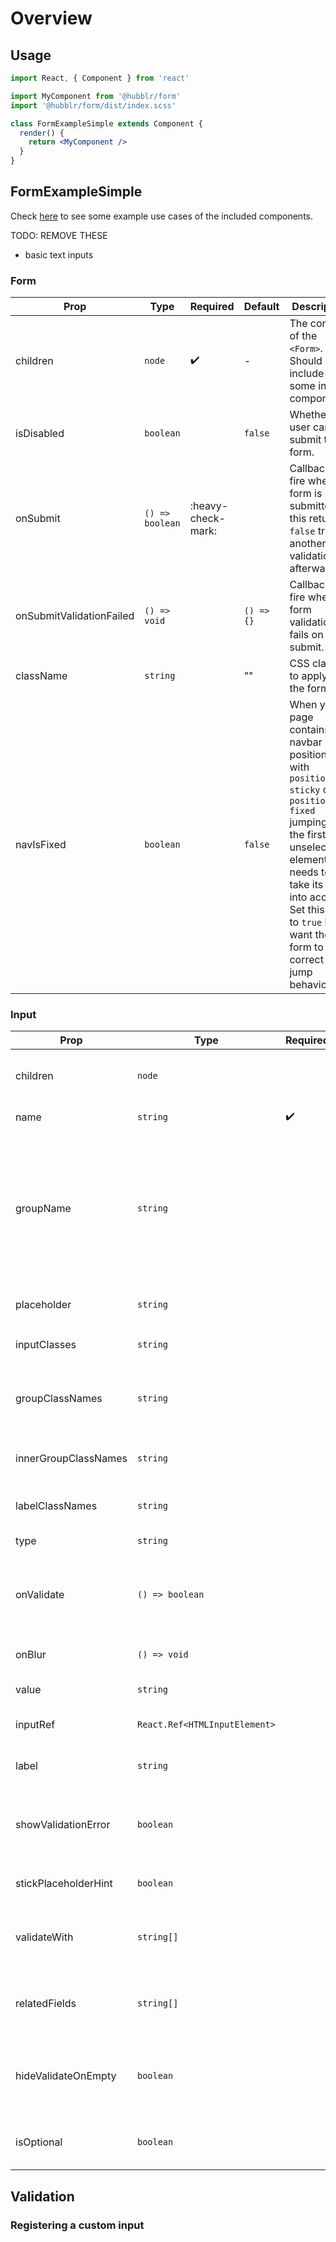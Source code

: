 # Overview

## Usage

```jsx
import React, { Component } from 'react'

import MyComponent from '@hubblr/form'
import '@hubblr/form/dist/index.scss'

class FormExampleSimple extends Component {
  render() {
    return <MyComponent />
  }
}
```

## FormExampleSimple

Check [here](https://hubblr.github.io/hubblr-react-components/) to see some example use cases of the included components.

TODO: REMOVE THESE

- basic text inputs

### Form

| Prop                     | Type            | Required           | Default    | Description                                                                                                                                                                                                                                      |
|--------------------------|-----------------|--------------------|------------|--------------------------------------------------------------------------------------------------------------------------------------------------------------------------------------------------------------------------------------------------|
| children                 | `node`          | :heavy_check_mark: | -          | The content of the `<Form>`. Should include some input components.                                                                                                                                                                               |
| isDisabled               | `boolean`       |                    | `false`    | Whether the user can submit the form.                                                                                                                                                                                                            |
| onSubmit                 | `() => boolean` | :heavy-check-mark: |            | Callback to fire when form is submitted. If this returns `false` trigger another validation afterwards.                                                                                                                                          |
| onSubmitValidationFailed | `() => void`    |                    | `() => {}` | Callback to fire when form validation fails on submit.                                                                                                                                                                                           |
| className                | `string`        |                    | ""         | CSS classes to apply to the form.                                                                                                                                                                                                                |
| navIsFixed               | `boolean`       |                    | `false`    | When your page contains a navbar positioned with `position: sticky` or `position: fixed` jumping to the first unselected element needs to take its size into account. Set this prop to `true` if you want the form to correct its jump behavior. |

### Input

| Prop                 | Type                          | Required           | Default     | Description                                                                                                                                                                                |
|----------------------|-------------------------------|--------------------|-------------|--------------------------------------------------------------------------------------------------------------------------------------------------------------------------------------------|
| children             | `node`                        |                    | null        | The content of the `<Input>`. Should include some input components.                                                                                                                        |
| name                 | `string`                      | :heavy_check_mark: |             | HTML `<input>` `name` attribute.                                                                                                                                                           |
| groupName            | `string`                      |                    | ""          | Name used for validation. All `<Input>`s with the same `groupName` are validated together. Is used to identify the error message for the `<ValidationError>`. Defaults to the `name` prop. |
| placeholder          | `string`                      |                    | ""          | HTML `<input>` `placeholder` attribute.                                                                                                                                                    |
| inputClasses         | `string`                      |                    | ""          | `class` directly applied to the `<input>` element.                                                                                                                                         |
| groupClassNames      | `string`                      |                    | ""          | `class` applied to a wrapper around both the label and the `<input>` element.                                                                                                              |
| innerGroupClassNames | `string`                      |                    | ""          | `class` applied to a wrapper around the `<input>` element.                                                                                                                                 |
| labelClassNames      | `string`                      |                    | ""          | `class` applied to the label above the `<input>`.                                                                                                                                          |
| type                 | `string`                      |                    | "text"      | HTML `<input>` `type` attribute.                                                                                                                                                           |
| onValidate           | `() => boolean`               |                    | `undefined` | Validation of user input. Return `true` if input is valid, otherwise return `false` or an error message.                                                                                   | Validation of user input. Return `true` if input is valid, otherwise return `false` or an error message.                                                                                   |
| onBlur               | `() => void`                  |                    | `undefined` | Function that runs after validation on `<input>` blur.                                                                                                                                     |
| value                | `string`                      |                    | `undefined` | HTML `<input>` `type` attribute.                                                                                                                                                           |
| inputRef             | `React.Ref<HTMLInputElement>` |                    | `undefined` | React ref attached to the `<input>` element.                                                                                                                                               |
| label                | `string`                      |                    | `undefined` | Text label above the `<input>` element.                                                                                                                                                    |
| showValidationError  | `boolean`                     |                    | `false`     | Whether to render a `<ValidationError>` with the current error message under the `<input>`.                                                                                                |
| stickPlaceholderHint | `boolean`                     |                    | `false`     | Whether to show the label above the `<input>` element.                                                                                                                                     |
| validateWith         | `string[]`                    |                    | `[]`        | Other related inputs to also validate during this component's validation.                                                                                                                  |
| relatedFields        | `string[]`                    |                    | `[]`        | Other related inputs to also validate during this component's validation.                                                                                                                  |
| hideValidateOnEmpty  | `boolean`                     |                    | `false`     | If set to `true` hides validation error if the input is empty. The error will still show on form submit.                                                                                   |
| isOptional           | `boolean`                     |                    | `false`     | If set to `true` this field may be empty on form submit.                                                                                                                                   |

## Validation

### Registering a custom input

